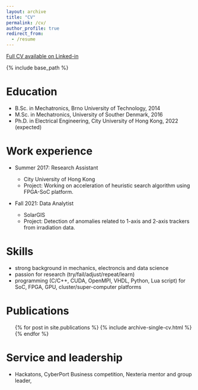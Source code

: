 ```yaml
---
layout: archive
title: "CV"
permalink: /cv/
author_profile: true
redirect_from:
  - /resume
---
```

[Full CV available on Linked-in](https://www.linkedin.com/in/martin-garaj/)

{% include base_path %}

Education
======
* B.Sc. in Mechatronics, Brno University of Technology, 2014
* M.Sc. in Mechatronics, University of Souther Denmark, 2016
* Ph.D. in Electrical Engineering, City University of Hong Kong, 2022 (expected)

Work experience
======
* Summer 2017: Research Assistant
  * City University of Hong Kong
  * Project: Working on acceleration of heuristic search algorithm using FPGA-SoC platform.

* Fall 2021: Data Analytist
  * SolarGIS
  * Project: Detection of anomalies related to 1-axis and 2-axis trackers from irradiation data.
  
Skills
======
* strong background in mechanics, electroncis and data science
* passion for research (try/fail/adjust/repeat/learn)
* programming (C/C++, CUDA, OpenMPI, VHDL, Python, Lua script) for SoC, FPGA, GPU, cluster/super-computer platforms


Publications
======
  <ul>{% for post in site.publications %}
    {% include archive-single-cv.html %}
  {% endfor %}</ul>
  
  
Service and leadership
======
* Hackatons, CyberPort Business competition, Nexteria mentor and group leader,
